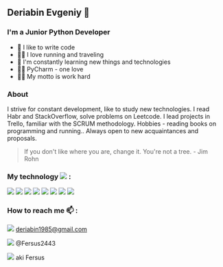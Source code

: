 ## Deriabin Evgeniy 👋

### I'm a Junior Python Developer
- 🦾 I like to write code
- 🏃‍♂️ I love running and traveling
- 📙 I'm constantly learning new things and technologies
- ✍🏽 PyCharm - one love
- 👨‍💻 My motto is work hard

### About

I strive for constant development, like to study new technologies. I read Habr and StackOverflow,  solve problems on Leetcode. I lead projects in Trello,  familiar with the SCRUM methodology.
Hobbies - reading books on programming and running.. Always open to new acquaintances and proposals.
> If you don't like where you are, change it. You're not a tree. - Jim Rohn

### My technology   <img src="https://img.shields.io/badge/stack-black?style=for-the-badge&logo=Stack Overflow&logoColor=red"/> :

<img src="https://img.shields.io/badge/Python-black?style=for-the-badge&logo=Python&logoColor=Red"/> <img src="https://img.shields.io/badge/SQLite-black?style=for-the-badge&logo=SQLite&logoColor=Red"/> <img src="https://img.shields.io/badge/Git-black?style=for-the-badge&logo=Git&logoColor=Red"/> <img src="https://img.shields.io/badge/Linux-black?style=for-the-badge&logo=Linux&logoColor=Red"/> <img src="https://img.shields.io/badge/Bash-black?style=for-the-badge&logo=GNU Bash&logoColor=Red"/> <img src="https://img.shields.io/badge/C-black?style=for-the-badge&logo=C&logoColor=Red"/> <img src="https://img.shields.io/badge/Docker-black?style=for-the-badge&logo=Docker&logoColor=Red"/> <img src="https://img.shields.io/badge/Django-black?style=for-the-badge&logo=Django&logoColor=Red"/>

### How to reach me 📫 :

<img src="https://img.shields.io/badge/Gmail-black?style=for-the-badge&logo=Gmail&logoColor=Red"/> deriabin1985@gmail.com

<img src="https://img.shields.io/badge/Telegram-black?style=for-the-badge&logo=Telegram&logoColor=Red"/> @Fersus2443

<img src="https://img.shields.io/badge/Twitter-black?style=for-the-badge&logo=Twitter&logoColor=Red"/>  aki Fersus

<!--
**fersus85/fersus85** is a ✨ _special_ ✨ repository because its `README.md` (this file) appears on your GitHub profile.

Here are some ideas to get you started:

- 🔭 I’m currently working on ...
- 🌱 I’m currently learning ...
- 👯 I’m looking to collaborate on ...
- 🤔 I’m looking for help with ...
- 💬 Ask me about ...
- 📫 How to reach me: ...
- 😄 Pronouns: ...
- ⚡ Fun fact: ...
-->
